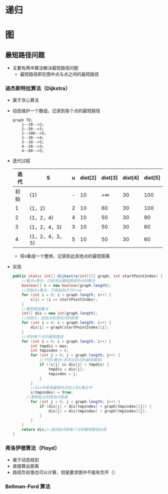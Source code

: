 # 递归

# 图

## 最短路径问题

- 主要有两中算法解决最短路径问题
  - 最短路径即在图中点与点之间的最短路径

### 迪杰斯特拉算法（Dijkstra）

- 属于贪心算法

- 动态维护一个数组，记录到各个点的最短路径

  ```mermaid
  graph TD;
      1--10-->2; 
      2--50-->3;
      1--100-->5;
      1--30-->4;
      3--10-->5;
      4--20-->3;
      4--60-->5;
  ```

- 迭代过程

  | 迭代 | S               | u    | dist[2] | dist[3] | dist[4] | dist[5] |
  | ---- | --------------- | ---- | ------- | ------- | ------- | ------- |
  | 初始 | {1}             | -    | 10      | +∞      | 30      | 100     |
  | 1    | {1，2}          | 2    | 10      | 60      | 30      | 100     |
  | 2    | {1，2，4}       | 4    | 10      | 50      | 30      | 90      |
  | 3    | {1，2，4，3}    | 3    | 10      | 50      | 30      | 60      |
  | 4    | {1，2，4，3，5} | 5    | 10      | 50      | 30      | 60      |

  - 将s看成一个整体，记录到达其他点的最短距离

- 实现

  ```java
  public static int[] dijkastra(int[][] graph, int startPointIndex) {
      //集合s表示，已经求出最短路径的点的集合
      boolean[] s = new boolean[graph.length];
      //初始化s集合，只有起始点为true
      for (int i = 0; i < graph.length; i++) {
          s[i] = (i == startPointIndex);
      }
      //最短路径集合
      int[] dis = new int[graph.length];
      //初始化，起始点到其他点的距离
      for (int i = 0; i < graph.length; i++) {
          dis[i] = graph[startPointIndex][i];
      }
      //求到每个点的最短路径
      for (int i = 0; i < graph.length; i++) {
          int tmpdis = max;
          int tmpindex = 0;
          for (int j = 0; j < graph.length; j++) {
              //不在s集合(未求出该点的最短路径)
              if (!s[j] && dis[j] < tmpdis) {
                  tmpdis = dis[j];
                  tmpindex = j;
              }
          }
          //dis中距离最短的点加入到s集合中
          s[tmpindex] = true;
  	    //更新起点到其他点距离
          for (int j = 0; j < graph.length; j++) {
              if (dis[j] > dis[tmpindex] + graph[tmpindex][j]) {
                  dis[j] = dis[tmpindex] + graph[tmpindex][j];
              }
          }
      }
      return dis;//返回起点到每个点的最短路径长度
  }
  ```

### 弗洛伊德算法（Floyd）

- 属于动态规划
- 直接算出距离
- 路径负权值也可以计算，但是要求图中不能有负环（）

### Bellman-Ford 算法
